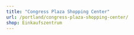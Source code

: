 ```yaml
---
title: "Congress Plaza Shopping Center"
url: /portland/congress-plaza-shopping-center/
shop: Einkaufszentrum
---
```

